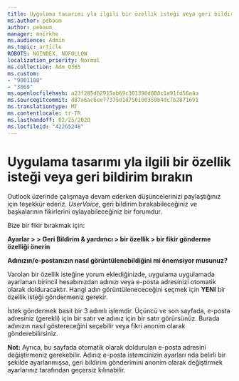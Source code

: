 ```yaml
---
title: Uygulama tasarımı yla ilgili bir özellik isteği veya geri bildirim bırakın
ms.author: pebaum
author: pebaum
manager: mnirkhe
ms.audience: Admin
ms.topic: article
ROBOTS: NOINDEX, NOFOLLOW
localization_priority: Normal
ms.collection: Adm_O365
ms.custom:
- "9001108"
- "3069"
ms.openlocfilehash: a23f285d62915ab69c301390d800c1a91fd56a4a
ms.sourcegitcommit: d87a6ac6ee77375d1d750100359b4dc7b2871691
ms.translationtype: MT
ms.contentlocale: tr-TR
ms.lasthandoff: 02/25/2020
ms.locfileid: "42265248"
---
```

# <a name="leave-a-feature-request-or-feedback-on-app-design"></a>Uygulama tasarımı yla ilgili bir özellik isteği veya geri bildirim bırakın

Outlook üzerinde çalışmaya devam ederken düşüncelerinizi paylaştığınız için teşekkür ederiz. *UserVoice,* geri bildirim bırakabileceğiniz ve başkalarının fikirlerini oylayabileceğiniz bir forumdur.  

Bize bir fikir bırakmak için: 

**Ayarlar > > Geri Bildirim & yardımcı > bir özellik > bir fikir gönderme özelliği önerin** 

**Adınızın/e-postanızın nasıl görüntülenebildiğini mi önemsiyor musunuz?**

Varolan bir özellik isteğine yorum eklediğinizde, uygulama uygulamada ayarlanan birincil hesabınızdan adınızı veya e-posta adresinizi otomatik olarak dolduracaktır. Hangi adın görüntülenececeğini seçmek için **YENI** bir özellik isteği göndermeniz gerekir. 

İstek göndermek basit bir 3 adımlı işlemdir. Üçüncü ve son sayfada, e-posta adresiniz (gerekli) için bir satır ve adınız için bir satır görürsünüz. Burada adınızın nasıl göstereceğini seçebilir veya fikri anonim olarak gönderebilirsiniz. 

**Not:** Ayrıca, bu sayfada otomatik olarak doldurulan e-posta adresini değiştirmeniz gerekebilir. Adınız e-posta istemcinizin ayarları nda belirli bir şekilde ayarlanmışsa, geri bildirim gönderimini anonim olarak değiştirmek ayarlarınız tarafından geçersiz kılınabilir. 

